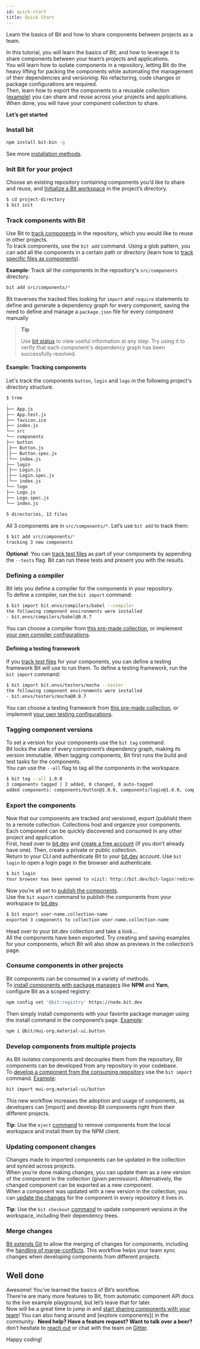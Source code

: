 ```yaml
---
id: quick-start
title: Quick Start
---
```


Learn the basics of Bit and how to share components between projects as a team.

In this tutorial, you will learn the basics of Bit, and how to leverage it to share components between your team’s projects and applications.  
You will learn how to isolate components in a repository, letting Bit do the heavy lifting for packing the components while automating the management of their dependencies and versioning. No refactoring, code changes or package configurations are required.  
Then, learn how to export the components to a reusable collection ([example](https://bit.dev/mui-org/material-ui)) you can share and reuse across your projects and applications. When done, you will have your component collection to share.

**Let’s get started**

### Install bit

```bash
npm install bit-bin -g
```

See more [installation methods](/docs/installation.html).

### Init Bit for your project

Choose an existing repository containing components you’d like to share and reuse, and [Initialize a Bit workspace](/docs/initializing-bit.html) in the project’s directory.

```bash
$ cd project-directory
$ bit init
```

### Track components with Bit

Use Bit to [track components](/docs/add-and-isolate-components.html) in the repository, which you would like to reuse in other projects.  
To track components, use the `bit add` command. Using a glob pattern, you can add all the components in a certain path or directory (learn how to [track specific files as components](/docs/add-and-isolate-components.html#track-a-component)).

**Example**: Track all the components in the repository's `src/components` directory.

```bash
bit add src/components/*
```

Bit traverses the tracked files looking for `import` and `require` statements to define and generate a dependency graph for every component, saving the need to define and manage a `package.json` file for every component manually

> **Tip**
>
> Use [bit status](/docs/cli-status.html) to view useful information at any step. Try using it to verify that each component's dependency graph has been successfully resolved.

#### Example: Tracking components

Let's track the components `button`, `login` and `logo` in the following project's directory structure.

```bash
$ tree
.
├── App.js
├── App.test.js
├── favicon.ico
├── index.js
└── src
└── components
├── button
│├── Button.js
│├── Button.spec.js
│└── index.js
├── login
│├── Login.js
│├── Login.spec.js
│└── index.js
└── logo
├── Logo.js
├── Logo.spec.js
└── index.js
​
5 directories, 13 files
```

All 3 components are in `src/components/*`. Let’s use `bit add` to track them:

```bash
$ bit add src/components/*
tracking 3 new components
```

**Optional**: You can [track test files](/docs/add-and-isolate-components.html#track-a-component-with-testspec-files) as part of your components by appending the `--tests` flag. Bit can run these tests and present you with the results.

### Defining a compiler

Bit lets you define a compiler for the components in your repository.  
To define a compiler, run the `bit import` command:

```bash
$ bit import bit.envs/compilers/babel --compiler
the following component environments were installed
- bit.envs/compilers/babel@0.0.7
```

You can choose a compiler from [this pre-made collection](https://bit.dev/bit/envs), or implement [your own compiler configurations](/docs/ext-developing-extensions.html).  

#### Defining a testing framework

If you [track test files](/docs/add-and-isolate-components.html#track-a-component-with-testspec-files) for your components, you can define a testing framework Bit will use to run them.
To define a testing framework, run the `bit import` command:

```bash
$ bit import bit.envs/testers/mocha --tester
the following component environments were installed
- bit.envs/testers/mocha@0.0.7
```

You can choose a testing framework from [this pre-made collection](https://bit.dev/bit/envs), or implement [your own testing configurations](/docs/ext-developing-extensions.html).

### Tagging component versions

To set a version for your components use the `bit tag` command.  
Bit locks the state of every component’s dependency graph, making its version immutable.
When tagging components, Bit first runs the build and test tasks for the components.  
You can use the `--all` flag to tag all the components in the workspace.

```bash
$ bit tag --all 1.0.0
3 components tagged | 3 added, 0 changed, 0 auto-tagged
added components: components/button@1.0.0, components/login@1.0.0, components/logo@1.0.0
```

### Export the components

Now that our components are tracked and versioned, export (publish) them to a remote collection. Collections host and organize your components. Each component can be quickly discovered and consumed in any other project and application.  
First, head over to [bit.dev](https://bit.dev) and [create a free account](https://bit.dev/signup) (if you don’t already have one). Then, create a private or public collection.  
Return to your CLI and authenticate Bit to your [bit.dev](https://bit.dev) account.
​Use `bit login` to open a login page in the browser and authenticate.

```bash
$ bit login
Your browser has been opened to visit: http://bit.dev/bit-login?redirect_uri=http://localhost:8085...
```

Now you’re all set to [publish the components](/docs/cli-export.html).  
Use the `bit export` command to publish the components from your workspace to [bit.dev](https://bit.dev).

```bash
$ bit export user-name.collection-name
exported 3 components to collection user-name.collection-name
```

Head over to your bit.dev collection and take a look…  
All the components have been exported. Try creating and saving examples for your components, which Bit will also show as previews in the collection’s page.

### Consume components in other projects

Bit components can be consumed in a variety of methods.  
To [install components with package managers](/docs/installing-components.html) like **NPM** and **Yarn**, configure Bit as a scoped registry:

```bash
npm config set '@bit:registry' https://node.bit.dev
```

Then simply install components with your favorite package manager using the install command in the component’s page. [Example](https://bit.dev/mui-org/material-ui/button):

```bash
npm i @bit/mui-org.material-ui.button
```

### Develop components from multiple projects

As Bit isolates components and decouples them from the repository, Bit components can be developed from any repository in your codebase.  
To [develop a component from the consuming repository](/docs/sourcing-components.html) use the `bit import` command. [Example](https://bit.dev/mui-org/material-ui/button):

```bash
bit import mui-org.material-ui/button
 ```

This new workflow increases the adoption and usage of components, as developers can [import] and develop Bit components right from their different projects.

**Tip**: Use the `eject` [command](/docs/cli-eject.html) to remove components from the local workspace and install them by the NPM client.

### Updating component changes

Changes made to imported components can be updated in the collection and synced across projects.  
When you’re done making changes, you can update them as a new version of the component in the collection (given permission). Alternatively, the changed component can be exported as a new component.  
When a component was updated with a new version in the collection, you can [update the changes](/docs/updating-sourced-components.html) for the component in every repository it lives in.

**Tip**: Use the `bit checkout` [command](/docs/updating-sourced-components.html#checkout-a-component-version-to-the-workspace) to update component versions in the workspace, including their dependency trees.

### Merge changes

[Bit extends Git](/docs/merge-changes.html) to allow the merging of changes for components, including the [handling of marge-conflicts](/docs/merge-changes.html#handle-merge-conflicts). This workflow helps your team sync changes when developing components from different projects.

## Well done

Awesome! You’ve learned the basics of Bit’s workflow.  
There’re are many more features to Bit, from automatic component API docs to the live example playground, but let’s leave that for later.  
Now will be a great time to jump in and [start sharing components with your team](https://bit.dev)! You can also hang around and [explore components]( in the community.
​
**Need help? Have a feature request? Want to talk over a beer?** don’t hesitate to [reach out](https://bit.dev/support) or chat with the team on [Gitter](https://gitter.im/bit-src/Bit).

Happy coding!
